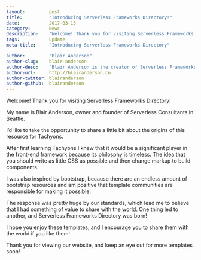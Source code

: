 ```yaml
---
layout:			post
title:			"Introducing Serverless Frameworks Directory!"
date:			2017-03-15
category:		News
description:	"Welcome! Thank you for visiting Serverless Frameworks Directory!"
tags:			update
meta-title:		"Introducing Serverless Frameworks Directory"

author:			"Blair Anderson"
author-slug:	blair-anderson
author-desc:	"Blair Anderson is the creator of Serverless Frameworks Directory and owner of Serverless Consultants. He is a Full Stack web designer and developer working out of sunny Orlando, Florida."
author-url:		http://blairanderson.co
author-twitter:	blairanderson
author-github:	blairanderson
---
```


Welcome! Thank you for visiting Serverless Frameworks Directory!

My name is Blair Anderson, owner and founder of Serverless Consultants in Seattle.

I’d like to take the opportunity to share a little bit about the origins of this resource for Tachyons.

After first learning Tachyons I knew that it would be a significant player in the front-end framework because its philosphy is timeless. The idea that you should write as little CSS as possible and then change markup to build components.

I was also inspired by bootstrap, because there are an endless amount of bootstrap resources and am positive that template communities are responsible for making it possible.

The response was pretty huge by our standards, which lead me to believe that I had something of value to share with the world. One thing led to another, and Serverless Frameworks Directory was born!

I hope you enjoy these templates, and I encourage you to share them with the world if you like them!

Thank you for viewing our website, and keep an eye out for more templates soon!